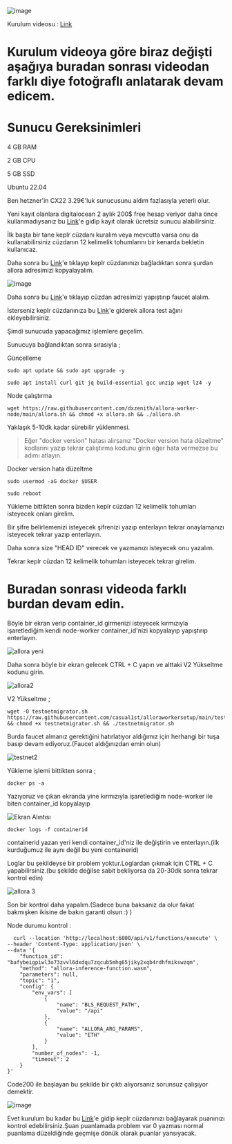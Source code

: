 ![image](https://github.com/user-attachments/assets/f97d6142-98c4-422c-8e39-845f841d25da)

Kurulum videosu : [Link](https://youtu.be/SDNW5IrkLuc)

# Kurulum videoya göre biraz değişti aşağıya buradan sonrası videodan farklı diye fotoğraflı anlatarak devam edicem.

# Sunucu Gereksinimleri

4 GB RAM

2 GB CPU

5 GB SSD

Ubuntu 22.04

Ben hetzner'in CX22 3.29€'luk sunucusunu aldım fazlasıyla yeterli olur.

Yeni kayıt olanlara digitalocean 2 aylık 200$ free hesap veriyor daha önce kullanmadıysanız bu [Link](https://t.co/5O8WuAtuHs)'e gidip kayıt olarak ücretsiz sunucu alabilirsiniz.

İlk başta bir tane keplr cüzdanı kuralım veya mevcutta varsa onu da kullanabilirsiniz cüzdanın 12 kelimelik tohumlarını bir kenarda bekletin kullanıcaz.

Daha sonra bu [Link](https://app.allora.network?ref=eyJyZWZlcnJlcl9pZCI6ImM1OTdmYjNlLWQ0ZGEtNGFmZi04MGJhLTVlOTAxYmZlZTBhNCJ9)'e tıklayıp keplr cüzdanınızı bağladıktan sonra şurdan allora adresimizi kopyalayalım.

![image](https://github.com/user-attachments/assets/038bf5f2-f5b2-4154-ac4a-560c339dec57)

Daha sonra bu [Link](https://faucet.testnet-1.testnet.allora.network/)'e tıklayıp cüzdan adresimizi yapıştırıp faucet alalım.

İsterseniz keplr cüzdanınıza bu [Link](https://explorer.testnet-1.testnet.allora.network/wallet/suggest)'e giderek allora test ağını ekleyebilirsiniz.

Şimdi sunucuda yapacağımız işlemlere geçelim.

Sunucuya bağlandıktan sonra sırasıyla ;

Güncelleme 

```
sudo apt update && sudo apt upgrade -y
```
```
sudo apt install curl git jq build-essential gcc unzip wget lz4 -y
```
Node çalıştırma 

```
wget https://raw.githubusercontent.com/dxzenith/allora-worker-node/main/allora.sh && chmod +x allora.sh && ./allora.sh
```
Yaklaşık 5-10dk kadar sürebilir yüklenmesi.


>Eğer "docker version" hatası alırsanız "Docker version hata düzeltme" kodlarını yazıp tekrar çalıştırma kodunu girin eğer hata vermezse bu adımı atlayın.

Docker version hata düzeltme 

```
sudo usermod -aG docker $USER
```
```
sudo reboot
```

Yükleme bittikten sonra bizden keplr cüzdan 12 kelimelik tohumları isteyecek onları girelim.

Bir şifre belirlemenizi isteyecek şifrenizi yazıp enterlayın tekrar onaylamanızı isteyecek tekrar yazıp enterlayın.

Daha sonra size "HEAD ID" verecek ve yazmanızı isteyecek onu yazalım.

Tekrar keplr cüzdan 12 kelimelik tohumları isteyecek tekrar girelim.

# Buradan sonrası videoda farklı burdan devam edin.

Böyle bir ekran verip container_id girmenizi isteyecek kırmızıyla işaretlediğim kendi node-worker container_id'nizi kopyalayıp yapıştırıp enterlayın.

![allora yeni](https://github.com/user-attachments/assets/1d67314a-beb1-4098-bd1d-fe5a06f8b501)

Daha sonra böyle bir ekran gelecek CTRL + C yapın ve alttaki V2 Yükseltme kodunu girin.

![allora2](https://github.com/user-attachments/assets/1011c3aa-ecf0-43d0-9568-feeb7fbf76ef)

V2 Yükseltme ;
```
wget -O testnetmigrator.sh https://raw.githubusercontent.com/casual1st/alloraworkersetup/main/testnetmigrator.sh && chmod +x testnetmigrator.sh && ./testnetmigrator.sh
```
Burda faucet almanız gerektiğini hatırlatıyor aldığımız için herhangi bir tuşa basıp devam ediyoruz.(Faucet aldığınızdan emin olun)

![testnet2](https://github.com/user-attachments/assets/1e56aeb2-4b1c-4a32-9736-fc9e972e5d70)

Yükleme işlemi bittikten sonra ;

```
docker ps -a
```
Yazıyoruz ve çıkan ekranda yine kırmızıyla işaretlediğim node-worker ile biten container_id kopyalayıp

![Ekran Alıntısı](https://github.com/user-attachments/assets/584540ad-d2e2-4e98-b119-e6562cf250de)

```
docker logs -f containerid
```
containerid yazan yeri kendi container_id'niz ile değiştirin ve enterlayın.(ilk kurduğumuz ile aynı değil bu yeni containerid)

Loglar bu şekildeyse bir problem yoktur.Loglardan çıkmak için CTRL + C yapabilirsiniz.(bu şekilde değilse sabit bekliyorsa da 20-30dk sonra tekrar kontrol edin)

![allora 3](https://github.com/user-attachments/assets/d68f4288-7478-4be8-b5ec-e5fe9dff75f6)

Son bir kontrol daha yapalım.(Sadece buna baksanız da olur fakat bakmışken ikisine de bakın garanti olsun :) )

Node durumu kontrol :
```
  curl --location 'http://localhost:6000/api/v1/functions/execute' \
--header 'Content-Type: application/json' \
--data '{
    "function_id": "bafybeigpiwl3o73zvvl6dxdqu7zqcub5mhg65jiky2xqb4rdhfmikswzqm",
    "method": "allora-inference-function.wasm",
    "parameters": null,
    "topic": "1",
    "config": {
        "env_vars": [
            {
                "name": "BLS_REQUEST_PATH",
                "value": "/api"
            },
            {
                "name": "ALLORA_ARG_PARAMS",
                "value": "ETH"
            }
        ],
        "number_of_nodes": -1,
        "timeout": 2
    }
}'
```

Code200 ile başlayan bu şekilde bir çıktı alıyorsanız sorunsuz çalışıyor demektir.

![image](https://github.com/user-attachments/assets/61eaf05e-2d4e-4052-bace-2277dd390482)


Evet kurulum bu kadar bu [Link](https://app.allora.network?ref=eyJyZWZlcnJlcl9pZCI6ImM1OTdmYjNlLWQ0ZGEtNGFmZi04MGJhLTVlOTAxYmZlZTBhNCJ9)'e gidip keplr cüzdanınızı bağlayarak puanınızı kontrol edebilirsiniz.Şuan puanlamada problem var 0 yazması normal puanlama düzeldiğinde geçmişe dönük olarak puanlar yansıyacak.
